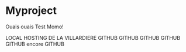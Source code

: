 
# Myproject

Ouais ouais Test Momo!

LOCAL HOSTING DE LA VILLARDIERE 
GITHUB GITHUB GITHUB GITHUB GITHUB encore GITHUB

